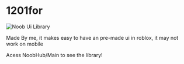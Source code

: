 # 1201for
![Noob Ui Library](https://github.com/CanalAmigos/1201for/assets/100794225/dd5c4c06-d98f-4f9b-a9f7-a8ba6267aeb7)

Made By me, it makes easy to have an pre-made ui in roblox, it may not work on mobile

Acess NoobHub/Main to see the library!
